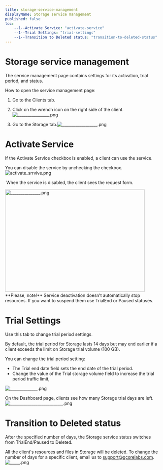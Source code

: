 ```yaml
---
title: storage-service-management
displayName: Storage service management
published: false
toc:
    --1--Activate Service: "activate-service"
    --1--Trial Settings: "trial-settings"
    --1--Transition to Deleted status: "transition-to-deleted-status"
---
```


# Storage service management

The service management page contains settings for its activation, trial period, and status.

How to open the service management page:  

1.  Go to the Clients tab.  
    
2.  Click on the wrench icon on the right side of the client.<img src="https://reseller.support.gcore.com/hc/article_attachments/360018947277/________________.png" alt="________________.png">  
    
3.  Go to the Storage tab.<img src="https://reseller.support.gcore.com/hc/article_attachments/360018954477/__________________.png" alt="__________________.png">

Activate Service  
==================

If the Activate Service checkbox is enabled, a client can use the service.

You can disable the service by unchecking the checkbox.<img src="https://reseller.support.gcore.com/hc/article_attachments/360019000538/activate_srrvive.png" alt="activate_srrvive.png">

 When the service is disabled, the client sees the request form.

<img src="https://reseller.support.gcore.com/hc/article_attachments/360018960497/_______________.png" alt="_______________.png" width="453" height="331">  
   
**Please, note!** Service deactivation doesn't automatically stop resources. If you want to suspend them use TrialEnd or Paused statuses.

Trial Settings 
===============

Use this tab to change trial period settings.

By default, the trial period for Storage lasts 14 days but may end earlier if a client exceeds the limit on Storage trial volume (100 GB).

You can change the trial period setting:

*   The Trial end date field sets the end date of the trial period. 
*   Change the value of the Trial storage volume field to increase the trial period traffic limit,

<img src="https://reseller.support.gcore.com/hc/article_attachments/360019000778/______________.png" alt="______________.png">

On the Dashboard page, clients see how many Storage trial days are left.<img src="https://reseller.support.gcore.com/hc/article_attachments/360018960137/___________________________.png" alt="___________________________.png">

Transition to Deleted status 
=============================

After the specified number of days, the Storage service status switches from TrialEnd/Paused to Deleted.

All the client's resources and files in Storage will be deleted. To change the number of days for a specific client, email us to [support@gcorelabs.com](mailto:support@gcorelabs.com).<img src="https://reseller.support.gcore.com/hc/article_attachments/360019000838/_____.png" alt="_____.png">
